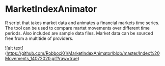 # MarketIndexAnimator
R script that takes market data and animates a financial markets time series. The tool can be used to compare martet movements over different time periods.
Also included are sample data files. Market data can be sourced free from a multitide of providers. 

![alt text] (https://github.com/Robbocj01/MarketIndexAnimator/blob/master/Index%20Movements_14072020.gif?raw=true)

